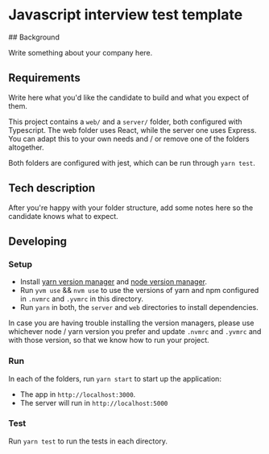 # Javascript interview test template

## Background

Write something about your company here.

## Requirements

Write here what you'd like the candidate to build and what you expect of them.

This project contains a `web/` and a `server/` folder, both configured with Typescript. The web folder uses React, while the server one uses Express. You can adapt this to your own needs and / or remove one of the folders altogether.

Both folders are configured with jest, which can be run through `yarn test`.


## Tech description

After you're happy with your folder structure, add some notes here so the candidate knows what to expect.

## Developing

### Setup

- Install [yarn version manager](https://yvm.js.org/docs/overview) and [node version manager](https://github.com/nvm-sh/nvm).
- Run `yvm use` && `nvm use` to use the versions of yarn and npm configured in `.nvmrc` and `.yvmrc` in this directory.
- Run `yarn` in both, the `server` and `web` directories to install dependencies.

In case you are having trouble installing the version managers, please use whichever node / yarn version you prefer and update
`.nvmrc` and `.yvmrc` and with those version, so that we know how to run your project.

### Run

In each of the folders, run `yarn start` to start up the application:

  - The app in `http://localhost:3000`.
  - The server will run in `http://localhost:5000`

### Test

Run `yarn test` to run the tests in each directory.
